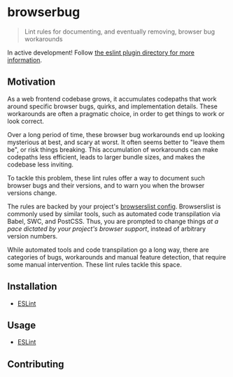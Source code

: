 # browserbug

> Lint rules for documenting, and eventually removing, browser bug workarounds

In active development! Follow
[the eslint plugin directory for more information](./packages/eslint-plugin-browserbug/).

## Motivation

As a web frontend codebase grows, it accumulates codepaths that work around
specific browser bugs, quirks, and implementation details. These workarounds are
often a pragmatic choice, in order to get things to work or look correct.

Over a long period of time, these browser bug workarounds end up looking
mysterious at best, and scary at worst. It often seems better to "leave them
be", or risk things breaking. This accumulation of workarounds can make
codepaths less efficient, leads to larger bundle sizes, and makes the codebase
less inviting.

To tackle this problem, these lint rules offer a way to document such browser
bugs and their versions, and to warn you when the browser versions change.

The rules are backed by your project's
[browserslist config](https://github.com/browserslist/browserslist#browserslist-).
Browserslist is commonly used by similar tools, such as automated code
transpilation via Babel, SWC, and PostCSS. Thus, you are prompted to change
things _at a pace dictated by your project's browser support_, instead of
arbitrary version numbers.

While automated tools and code transpilation go a long way, there are categories
of bugs, workarounds and manual feature detection, that require some manual
intervention. These lint rules tackle this space.

## Installation

- [ESLint](./packages/eslint-plugin-browserbug/#Installation)

## Usage

- [ESLint](./packages/eslint-plugin-browserbug/#Usage)

## Contributing
